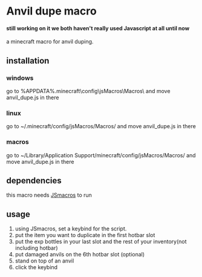 # Anvil dupe macro
#### still working on it we both haven't really used Javascript at all until now
a minecraft macro for anvil duping.

## installation

### windows
go to %APPDATA%\.minecraft\config\jsMacros\Macros\ and move anvil_dupe.js in there
### linux
go to ~/.minecraft/config/jsMacros/Macros/ and move anvil_dupe.js in there
### macros
go to ~/Library/Application Support/minecraft/config/jsMacros/Macros/ and move anvil_dupe.js in there

## dependencies
this macro needs [JSmacros](https://github.com/JsMacros/JsMacros) to run

## usage

1. using JSmacros, set a keybind for the script.
2. put the item you want to duplicate in the first hotbar slot
3. put the exp bottles in your last slot and the rest of your inventory(not including hotbar)
4. put damaged anvils on the 6th hotbar slot (optional)
5. stand on top of an anvil
6. click the keybind
